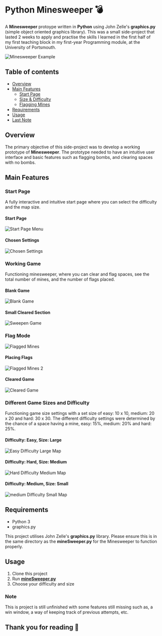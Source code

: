 # Python Minesweeper 💣

A __Minesweeper__ protoype written in __Python__ using John Zelle's __graphics.py__ (simple object oriented graphics library). This was a small side-project that lasted 2 weeks to apply and practise the skills I learned in the first half of my first teaching block in my first-year Programming module, at the University of Portsmouth.

![Minesweeper Example](./README-images/game-flag.png)

## Table of contents
- [Overview](#overview)
- [Main Features](#main-features)
  - [Start Page](#start-page)
  - [Size & Difficulty](#Different-Game-Sizes-and-Difficulty)
  - [Flagging Mines](#flag-mode)
- [Requirements](#requirements)
- [Usage](#usage)
- [Last Note](#note)

## Overview

The primary objective of this side-project was to develop a working prototype of __Minesweeper__. The prototype needed to have an intuitive user interface and basic features such as flagging bombs, and clearing spaces with no bombs.

## Main Features

### Start Page

A fully interactive and intuitive start page where you can select the difficulty and the map size.

#### Start Page
![Start Page Menu](./README-images/start-page.png)

#### Chosen Settings
![Chosen Settings](./README-images/start-page-selected.png)

### Working Game

Functioning minesweeper, where you can clear and flag spaces, see the total number of mines, and the number of flags placed.

#### Blank Game
![Blank Game](./README-images/blank-game.png)

#### Small Cleared Section
![Sweepen Game](./README-images/game-sweep.png)

### Flag Mode
![Flagged Mines](./README-images/game-flag.png)

#### Placing Flags
![Flagged Mines 2](./README-images/game-flag2.png)

#### Cleared Game
![Cleared Game](./README-images/cleared.png)

### Different Game Sizes and Difficulty

Functioning game size settings with a set size of easy: 10 x 10, medium: 20 x 20 and hard: 30 x 30. The different difficulty settings were determined by the chance of a space having a mine, easy: 15%, medium: 20% and hard: 25%.

#### Difficulty: Easy, Size: Large
![Easy Difficulty Large Map](./README-images/easy-large.png)

#### Difficulty: Hard, Size: Medium
![Hard Difficulty Medium Map](./README-images/hard-medium.png)

#### Difficulty: Medium, Size: Small
![medium Difficulty Small Map](./README-images/medium-small.png)


## Requirements

* Python 3
* graphics.py

This project utilises John Zelle's __graphics.py__ library. Please ensure this is in the same directory as the __mineSweeper.py__ for the Minesweeper to function properly.

## Usage

1. Clone this project
3. Run [__mineSweeper.py__](./mineSweeper.py)
4. Choose your difficulty and size

### Note

This is project is still unfinished with some features still missing such as, a win window, a way of keeping track of previous attempts, etc.

## Thank you for reading 👋

